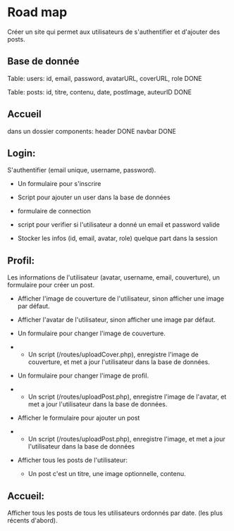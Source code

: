 # Road map

Créer un site qui permet aux utilisateurs de s'authentifier et d'ajouter des posts.

## Base de donnée

Table: users: id, email, password, avatarURL, coverURL, role  DONE

Table: posts: id, titre, contenu, date, postImage, auteurID DONE


## Accueil
  dans un dossier components:
   header DONE
   navbar DONE 

## Login: 

S'authentifier (email unique, username, password).
- Un formulaire pour s'inscrire 
- Script pour ajouter un user dans la base de données 

- formulaire de connection 
- script pour verifier si l'utilisateur a donné un email et password valide 
- Stocker les infos (id, email, avatar, role) quelque part dans la session 


## Profil: 
Les informations de l'utilisateur (avatar, username, email, couverture), un formulaire pour créer un post.

- Afficher l'image de couverture de l'utilisateur, sinon afficher une image par défaut. 
- Afficher l'avatar de l'utilisateur, sinon afficher une image par défaut. 

- Un formulaire pour changer l'image de couverture.
- - Un script (/routes/uploadCover.php), enregistre l'image de couverture, et met a jour l'utilisateur dans la base de données.

- Un formulaire pour changer l'image de profil.
- - Un script (/routes/uploadPost.php), enregistre l'image de l'avatar, et met a jour l'utilisateur dans la base de données.

- Afficher le formulaire pour ajouter un post
- - Un script (/routes/uploadPost.php), enregistre l'image, et met a jour l'utilisateur dans la base de données 

- Afficher tous les posts de l'utilisateur:
    - Un post c'est un titre, une image optionnelle, contenu.


## Accueil: 

Afficher tous les posts de tous les utilisateurs ordonnés par date. (les plus récents d'abord).
